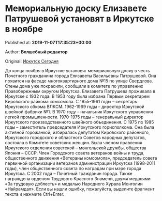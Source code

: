 
# Мемориальную доску Елизавете Патрушевой установят в Иркутске в ноябре

Published at: **2019-11-07T17:35:23+00:00**

Author: **Волшебный редактор**

Original: [Иркутск Сегодня](https://irk.today/2019/11/08/memorialnuju-dosku-elizavete-patrushevoj-ustanovjat-v-irkutske-v-nojabre/)

До конца ноября в Иркутске установят мемориальную доску в честь Почетного гражданина города Елизаветы Васильевны Патрушевой. Она появится на фасаде многоквартирного дома №15 по улице Свердлова. Стены дома уже покрасили, сообщили в комитете по управлению Правобережным округом Иркутска.
Елизавета Патрушева проживала в Иркутске с 1932 года. В 1953 году была избрана Первым секретарем Кировского райкома комсомола. С 1955-1961 годы – секретарь Иркутского обкома ВЛКСМ. 1962-1969 годы – директор Иркутской швейной фабрики №1. В 1970 году – начальник Иркутского управления легкой промышленности. 1970-1975 годы – генеральный директор Иркутского производственного швейного объединения. С 1975 по 1985 годы – заместитель председателя Иркутского горисполкома.
Она была активной горожанкой, избиралась депутатом Кировского районного, Иркутского городского и областного Советов народных депутатов, состояла в Комитете советских женщин. Была членом правления Иркутского отделения советской – монгольской дружбы, общества Япония – СССР. Член Городского совета ветеранов войны и труда, общественного движения «Ветераны комсомола», председатель совета первичной организации ветеранов администрации Иркутска (1998-2011 годы), член общественного совета по наградам при мэре города Иркутска.
С 2002 года – Почетный гражданин города. Также награждена орденом Трудового Красного Знамени, двумя медалями «За трудовую доблесть» и медалью Народного Хурала Монголии «Найрамдал».
Если вы нашли ошибку, пожалуйста, выделите фрагмент текста и нажмите Ctrl+Enter.
